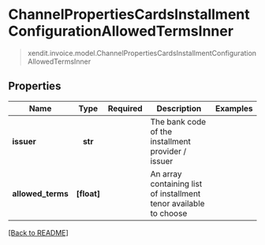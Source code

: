# ChannelPropertiesCardsInstallmentConfigurationAllowedTermsInner
> xendit.invoice.model.ChannelPropertiesCardsInstallmentConfigurationAllowedTermsInner


## Properties
| Name | Type | Required | Description | Examples |
|------------|:-------------:|:-------------:|-------------|:-------------:|
| **issuer** | **str** | | The bank code of the installment provider / issuer  |  |
| **allowed_terms** | **[float]** | | An array containing list of installment tenor available to choose  |  |


[[Back to README]](../../README.md)


